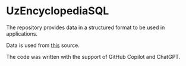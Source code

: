 # UzEncyclopediaSQL

The repository provides data in a structured format to be used in applications.

Data is used from [this](https://n.ziyouz.com/kutubxona/category/11-o-zbekiston-milliy-ensiklopediyasi) source.

The code was written with the support of GitHub Copilot and ChatGPT.